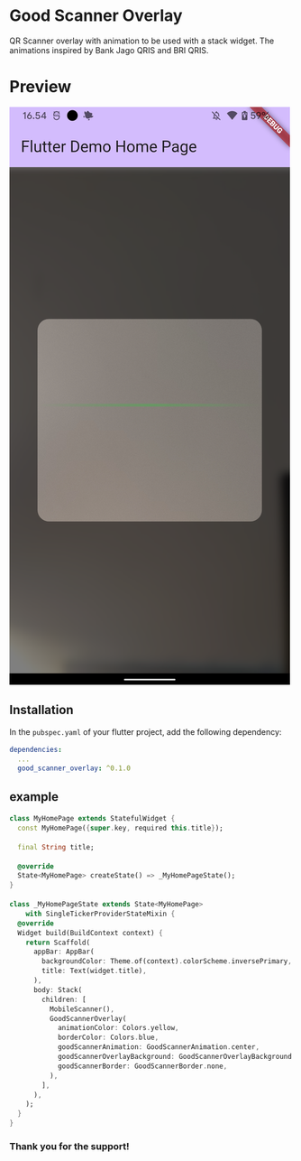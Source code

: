 <!-- 
This README describes the package. If you publish this package to pub.dev,
this README's contents appear on the landing page for your package.

For information about how to write a good package README, see the guide for
[writing package pages](https://dart.dev/guides/libraries/writing-package-pages). 

For general information about developing packages, see the Dart guide for
[creating packages](https://dart.dev/guides/libraries/create-library-packages)
and the Flutter guide for
[developing packages and plugins](https://flutter.dev/developing-packages). 
-->

# Good Scanner Overlay

QR Scanner overlay with animation to be used with a stack widget. The animations inspired by Bank Jago QRIS and BRI QRIS.

# Preview
![image](https://github.com/ZianFahrudy/good_scanner_overlay/blob/master/assets/Screenshot_20250120-165404.png?raw=true)
## Installation

In the `pubspec.yaml` of your flutter project, add the following dependency:

``` yaml
dependencies:
  ...
  good_scanner_overlay: ^0.1.0
```

## example

``` dart
class MyHomePage extends StatefulWidget {
  const MyHomePage({super.key, required this.title});

  final String title;

  @override
  State<MyHomePage> createState() => _MyHomePageState();
}

class _MyHomePageState extends State<MyHomePage>
    with SingleTickerProviderStateMixin {
  @override
  Widget build(BuildContext context) {
    return Scaffold(
      appBar: AppBar(
        backgroundColor: Theme.of(context).colorScheme.inversePrimary,
        title: Text(widget.title),
      ),
      body: Stack(
        children: [
          MobileScanner(),
          GoodScannerOverlay(
            animationColor: Colors.yellow,
            borderColor: Colors.blue,
            goodScannerAnimation: GoodScannerAnimation.center,
            goodScannerOverlayBackground: GoodScannerOverlayBackground.center,
            goodScannerBorder: GoodScannerBorder.none,
          ),
        ],
      ),
    );
  }
}


```

### Thank you for the support!